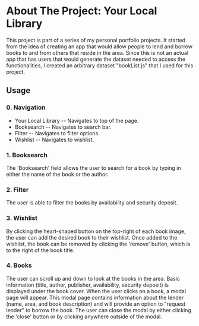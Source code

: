 # About The Project: Your Local Library

This project is part of a series of my personal portfolio projects.
It started from the idea of creating an app that would allow people to lend and borrow books to and from others that reside in the area.
Since this is not an actual app that has users that would generate the dataset needed to access the functionalities, I created an arbitrary dataset "bookList.js" that I used for this project.

## Usage

### 0. Navigation

- Your Local Library -- Navigates to top of the page.
- Booksearch -- Navigates to search bar.
- Filter -- Navigates to filter options.
- Wishlist -- Navigates to wishlist.

### 1. Booksearch

The 'Booksearch' field allows the user to search for a book by typing in either the name of the book or the author.

### 2. Filter

The user is able to filter the books by availability and security deposit.

### 3. Wishlist

By clicking the heart-shaped button on the top-right of each book image, the user can add the desired book to their wishlist.
Once added to the wishlist, the book can be removed by clicking the 'remove' button, which is to the right of the book title.

### 4. Books

The user can scroll up and down to look at the books in the area. Basic information (title, author, publisher, availability, security deposit) is displayed under the book cover. When the user clicks on a book, a modal page will appear. This modal page contains information about the lender (name, area, and book description) and will provide an option to "request lender" to borrow the book. The user can close the modal by either clicking the 'close' button or by clicking anywhere outside of the modal.
